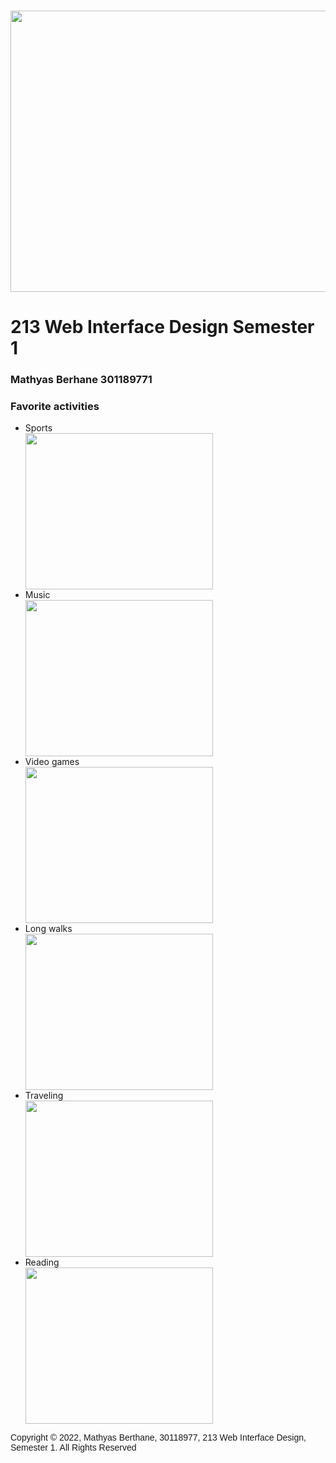 <!DOCTYPE html PUBLIC "-//W3C//DTD XHTML 1.0 Transitional//EN" "http://www.w3.org/TR/xhtml1/DTD/xhtml1-transitional.dtd"><html><head></head><body>








<p>&#160;<img src="https://img.search.brave.com/X921G-yEqYQJ9HDJeyUoDzxC4GYldJ56DbX9r7eJZWo/fit/900/900/ce/1/aHR0cHM6Ly95dDMu/Z2dwaHQuY29tLy1B/V3RKVktvcllXNC9B/QUFBQUFBQUFBSS9B/QUFBQUFBQUFBQS8y/dU10aXgtR0VXcy9z/OTAwLWMtay1uby1t/by1yai1jMHhmZmZm/ZmYvcGhvdG8uanBn" width="900" height="450"/></p>

<h1>213 Web Interface Design Semester 1</h1>
<h3>Mathyas Berhane 301189771</h3>
<h3>Favorite activities</h3>
<ul>
<li>Sports</li>
  <img src="http://thehoopdoctors.com/wp-content/uploads/2019/09/photo1.jpg" width="300" height="250"/>
<li>Music</li>
<img src="https://img.search.brave.com/2OxHWEljENxvASzZhc9LwNXVUs2ahnEjlOeTWxpGmK0/fit/759/225/ce/1/aHR0cHM6Ly90c2U0/Lm1tLmJpbmcubmV0/L3RoP2lkPU9JUC56/bi1JLUx2Ni1QaElE/U1lHMWpIaGJRSGFF/byZwaWQ9QXBp" width="300" height="250"/>
<li>Video games</li>
  <img src="https://img.search.brave.com/F_oVkRYsUdx3sysrrdXj9Q-WTofYCmYYa28QMi-kF6I/fit/1200/1190/ce/1/aHR0cHM6Ly9pbWFn/ZXMyLm1pbnV0ZW1l/ZGlhY2RuLmNvbS9p/bWFnZS91cGxvYWQv/Y19jcm9wLGhfMTE5/MCx3XzIxMjEseF8w/LHlfMjI0L3YxNTYy/NjMwMzMwL3NoYXBl/L21lbnRhbGZsb3Nz/LzY1MDA4LWdldHR5/aW1hZ2VzLTg0MzY0/ODkxOC5qcGc_aXRv/az0yc2ZlclB6NQ" width="300" height="250"/>
<li>Long walks</li>
  <img src="https://img.search.brave.com/XuoAcQMvGnfJoca7o3MAMLWdQj_dE6xTSF7wBEC9KMY/fit/1395/225/ce/1/aHR0cHM6Ly90c2Uy/Lm1tLmJpbmcubmV0/L3RoP2lkPU9JUC5D/NlU0QnVCS2xTeVdB/bXBXNXk0am5nSGFD/aCZwaWQ9QXBp" width="300" height="250"/>
<li>Traveling</li>
  <img src="https://img.search.brave.com/YLuaxYh7LLeZL8FTisNoLcGM-eZDgl0vePPrbvbNeik/fit/1200/896/ce/1/aHR0cHM6Ly9pbWc0/LmdydW5nZS5jb20v/aW1nL2dhbGxlcnkv/d2hhdC1yZWFsbHkt/aGFwcGVuZWQtd2hl/bi1hbi1leC1tb25r/LWhpamFja2VkLWEt/cGxhbmUvbC1pbnRy/by0xNjEwMzkyNzY0/LmpwZw" width="300" height="250"/>
<li>Reading</li>
  <img src="https://img.search.brave.com/hRcW684yi7AbK25qCE4yev4lQGoQQGVOyqFArDL-f7w/fit/1200/1200/ce/1/aHR0cDovL2ltYWdl/cy5oZWxsb2dpZ2ds/ZXMuY29tL3VwbG9h/ZHMvMjAxNi8xMi8x/ODA0MzUzOC9zaHV0/dGVyc3RvY2tfOTE1/NTM4MTkuanBn" width="300" height="250"/>
</ul>

<p style="font-family:Arial;">Copyright &#169; 2022, Mathyas Berthane, 30118977, 213 Web Interface Design, Semester 1. All Rights Reserved</p>


<script type="text/javascript" src="/d2l/common/math/MathML.js?v=20.22.1.34798 "></script><script type="text/javascript">document.addEventListener('DOMContentLoaded', function() { D2LMathML.DesktopInit('https://s.brightspace.com/lib/mathjax/2.7.4/MathJax.js?config=MML_HTMLorMML','https://s.brightspace.com/lib/mathjax/2.7.4/MathJax.js?config=TeX-AMS-MML_HTMLorMML','130',false); });</script></body></html>
